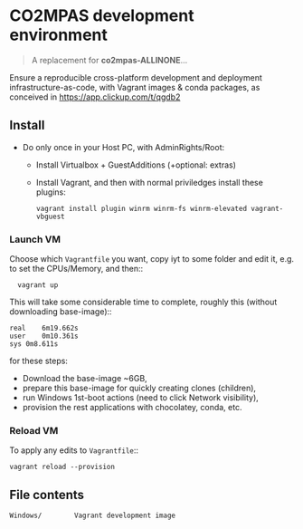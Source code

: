 <!-- vi: set sts=4 ts=4 sw=4 : -->
CO2MPAS development environment
===============================

> A replacement for **co2mpas-ALLINONE**...

Ensure a reproducible cross-platform development and deployment infrastructure-as-code,
with Vagrant images & conda packages, as conceived in https://app.clickup.com/t/qgdb2



## Install

- Do only once in your Host PC, with AdminRights/Root:
  - Install Virtualbox + GuestAdditions (+optional: extras)
  - Install Vagrant, and then with normal priviledges install these plugins:

        vagrant install plugin winrm winrm-fs winrm-elevated vagrant-vbguest


### Launch VM

Choose which `Vagrantfile` you want, copy iyt to some folder
and edit it, e.g. to set the CPUs/Memory, and then::

      vagrant up

This will take some considerable time to complete,
roughly this (without downloading base-image)::

    real	6m19.662s
    user	0m10.361s
    sys	0m8.611s

for these steps:

- Download the base-image ~6GB,
- prepare this base-image for quickly creating clones (children),
- run Windows 1st-boot actions (need to click Network visibility),
- provision the rest applications with chocolatey, conda, etc.


### Reload VM

To apply any edits to `Vagrantfile`::

    vagrant reload --provision


## File contents

    Windows/        Vagrant development image
